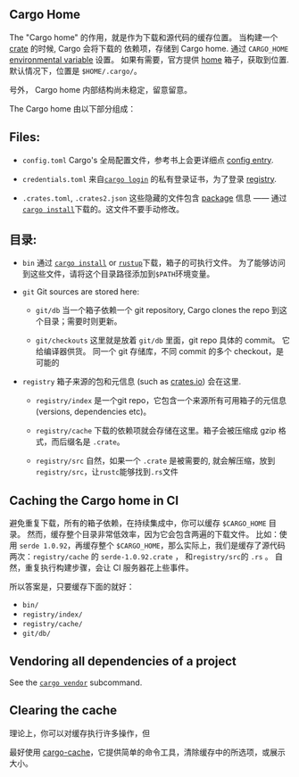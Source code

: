 ## Cargo Home

The "Cargo home" 的作用，就是作为下载和源代码的缓存位置。
当构建一个 [crate][def-crate] 的时候, Cargo 会将下载的 依赖项，存储到 Cargo home.
通过 `CARGO_HOME` [environmental variable][env] 设置。
如果有需要，官方提供 [home](https://crates.io/crates/home) 箱子，获取到位置.
默认情况下，位置是 `$HOME/.cargo/`。

号外， Cargo home 内部结构尚未稳定，留意留意。

The Cargo home 由以下部分组成：

## Files:

- `config.toml`
  Cargo's 全局配置文件，参考书上会更详细点 [config entry][config].

- `credentials.toml`
  来自[`cargo login`] 的私有登录证书，为了登录 [registry][def-registry].

- `.crates.toml`, `.crates2.json`
  这些隐藏的文件包含 [package][def-package] 信息 —— 通过[`cargo install`]下载的。这文件不要手动修改。

## 目录:

- `bin`
  通过 [`cargo install`] or [`rustup`](https://rust-lang.github.io/rustup/)下载，箱子的可执行文件。
  为了能够访问到这些文件，请将这个目录路径添加到`$PATH`环境变量。

- `git`
  Git sources are stored here:

  - `git/db`
    当一个箱子依赖一个 git repository, Cargo clones the repo 到这个目录；需要时则更新。

  - `git/checkouts`
    这里就是放着 `git/db` 里面，git repo 具体的 commit。
    它给编译器供货。
    同一个 git 存储库，不同 commit 的多个 checkout，是可能的

- `registry`
  箱子来源的包和元信息 (such as [crates.io](https://crates.io/)) 会在这里.

  - `registry/index`
    是一个git repo，它包含一个来源所有可用箱子的元信息 (versions, dependencies etc)。

  - `registry/cache`
    下载的依赖项就会存储在这里。箱子会被压缩成 gzip 格式，而后缀名是 `.crate`。

  - `registry/src`
    自然，如果一个 `.crate` 是被需要的, 就会解压缩，放到 `registry/src`，让`rustc`能够找到`.rs`文件

## Caching the Cargo home in CI

避免重复下载，所有的箱子依赖，在持续集成中，你可以缓存 `$CARGO_HOME` 目录。
然而，缓存整个目录非常低效率，因为它会包含两遍的下载文件。
比如：使用 `serde 1.0.92`，再缓存整个 `$CARGO_HOME`，那么实际上，我们是缓存了源代码两次：`registry/cache` 的 `serde-1.0.92.crate` ， 和`registry/src`的 `.rs` 。
自然，重复执行构建步骤，会让 CI 服务器花上些事件。 

所以答案是，只要缓存下面的就好：

- `bin/`
- `registry/index/`
- `registry/cache/`
- `git/db/`

## Vendoring all dependencies of a project

See the [`cargo vendor`] subcommand.

## Clearing the cache

理论上，你可以对缓存执行许多操作，但

最好使用 [cargo-cache](https://crates.io/crates/cargo-cache)，它提供简单的命令工具，清除缓存中的所选项，或展示大小。

[`cargo install`]: ../commands/cargo-install.md
[`cargo login`]: ../commands/cargo-login.md
[`cargo vendor`]: ../commands/cargo-vendor.md
[config]: ../reference/config.md
[def-crate]: ../appendix/glossary.md#crate '"crate" (glossary entry)'
[def-package]: ../appendix/glossary.md#package '"package" (glossary entry)'
[def-registry]: ../appendix/glossary.md#registry '"registry" (glossary entry)'
[env]: ../reference/environment-variables.md
